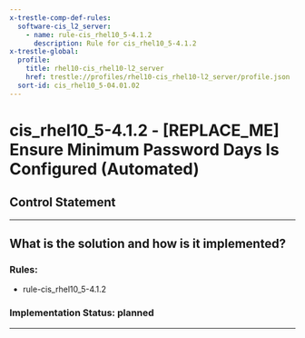 ```yaml
---
x-trestle-comp-def-rules:
  software-cis_l2_server:
    - name: rule-cis_rhel10_5-4.1.2
      description: Rule for cis_rhel10_5-4.1.2
x-trestle-global:
  profile:
    title: rhel10-cis_rhel10-l2_server
    href: trestle://profiles/rhel10-cis_rhel10-l2_server/profile.json
  sort-id: cis_rhel10_5-04.01.02
---
```


# cis_rhel10_5-4.1.2 - \[REPLACE_ME\] Ensure Minimum Password Days Is Configured (Automated)

## Control Statement

______________________________________________________________________

## What is the solution and how is it implemented?

<!-- For implementation status enter one of: implemented, partial, planned, alternative, not-applicable -->

<!-- Note that the list of rules under ### Rules: is read-only and changes will not be captured after assembly to JSON -->

<!-- Add control implementation description here for control: cis_rhel10_5-4.1.2 -->

### Rules:

  - rule-cis_rhel10_5-4.1.2

### Implementation Status: planned

______________________________________________________________________
